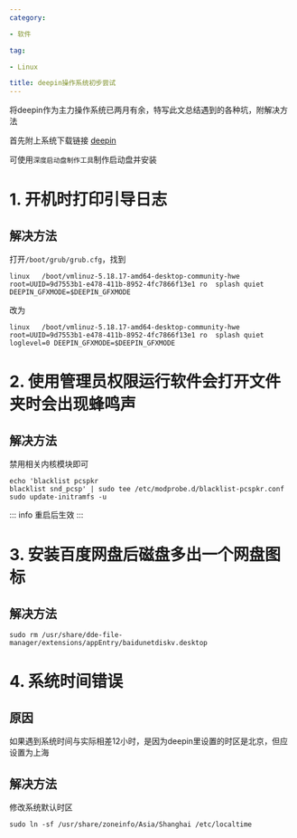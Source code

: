 ```yaml
---
category:

- 软件

tag:

- Linux

title: deepin操作系统初步尝试
---
```

将deepin作为主力操作系统已两月有余，特写此文总结遇到的各种坑，附解决方法
<!-- more -->
首先附上系统下载链接
[deepin](https://www.deepin.org/zh/download/)

可使用`深度启动盘制作工具`制作启动盘并安装

# 1. 开机时打印引导日志

## 解决方法
打开`/boot/grub/grub.cfg`，找到
```
linux	/boot/vmlinuz-5.18.17-amd64-desktop-community-hwe root=UUID=9d7553b1-e478-411b-8952-4fc7866f13e1 ro  splash quiet DEEPIN_GFXMODE=$DEEPIN_GFXMODE
```
改为
```
linux	/boot/vmlinuz-5.18.17-amd64-desktop-community-hwe root=UUID=9d7553b1-e478-411b-8952-4fc7866f13e1 ro  splash quiet loglevel=0 DEEPIN_GFXMODE=$DEEPIN_GFXMODE
```


# 2. 使用管理员权限运行软件会打开文件夹时会出现蜂鸣声

## 解决方法
禁用相关内核模块即可
```shell
echo 'blacklist pcspkr
blacklist snd_pcsp' | sudo tee /etc/modprobe.d/blacklist-pcspkr.conf
sudo update-initramfs -u
```
::: info
重启后生效
:::


# 3. 安装百度网盘后磁盘多出一个网盘图标

## 解决方法
```shell
sudo rm /usr/share/dde-file-manager/extensions/appEntry/baidunetdiskv.desktop
```


# 4. 系统时间错误

## 原因
如果遇到系统时间与实际相差12小时，是因为deepin里设置的时区是北京，但应设置为上海

## 解决方法
修改系统默认时区
```shell
sudo ln -sf /usr/share/zoneinfo/Asia/Shanghai /etc/localtime
```
